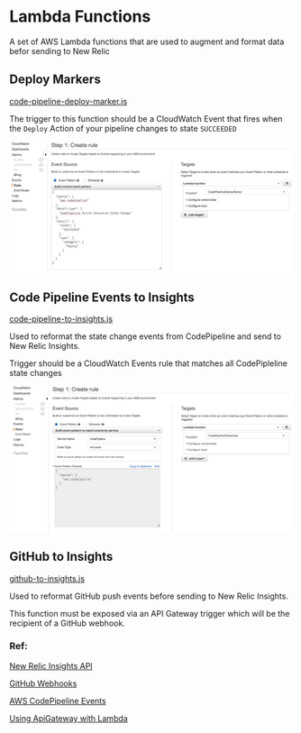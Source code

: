 # Lambda Functions
A set of AWS Lambda functions that are used to augment and format data befor sending to New Relic

## Deploy Markers
[code-pipeline-deploy-marker.js](./code-pipeline-deploy-marker.js)

The trigger to this function should be a CloudWatch Event that fires when the `Deploy` Action of your pipeline changes to state `SUCCEEDED`

![Deploy Succeeded Configuration](../images/deploy_succeeded_event.png)


## Code Pipeline Events to Insights
[code-pipeline-to-insights.js](./code-pipeline-to-insights.js)

Used to reformat the state change events from CodePipeline and send to New Relic Insights.

Trigger should be a CloudWatch Events rule that matches all CodePipleline state changes

![Code Pipeline State Change configuration](../images/code_pipeline_state_change_event.png)

## GitHub to Insights
[github-to-insights.js](./github-to-insights.js)

Used to reformat GitHub push events before sending to New Relic Insights.

This function must be exposed via an API Gateway trigger which will be the recipient of a GitHub webhook.

### Ref:

[New Relic Insights API](https://docs.newrelic.com/docs/insights/insights-data-sources/custom-data/insert-custom-events-insights-api)

[GitHub Webhooks](https://developer.github.com/webhooks/)

[AWS CodePipeline Events](https://docs.aws.amazon.com/codepipeline/latest/userguide/detect-state-changes-cloudwatch-events.html)

[Using ApiGateway with Lambda](https://docs.aws.amazon.com/apigateway/latest/developerguide/getting-started-with-lambda-integration.html)



